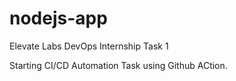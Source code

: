 # nodejs-app
Elevate Labs DevOps Internship Task 1

Starting CI/CD Automation Task using Github ACtion.
